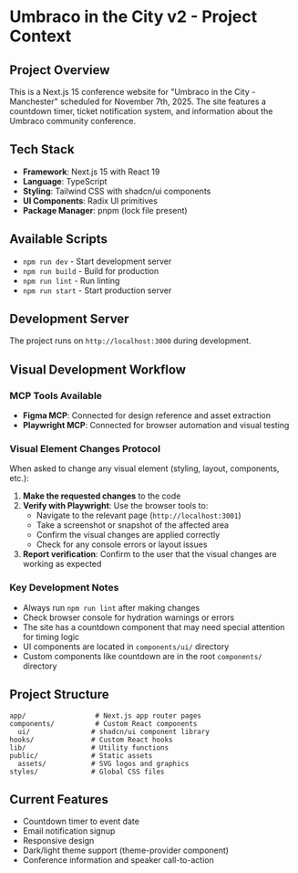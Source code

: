 # Umbraco in the City v2 - Project Context

## Project Overview
This is a Next.js 15 conference website for "Umbraco in the City - Manchester" scheduled for November 7th, 2025. The site features a countdown timer, ticket notification system, and information about the Umbraco community conference.

## Tech Stack
- **Framework**: Next.js 15 with React 19
- **Language**: TypeScript
- **Styling**: Tailwind CSS with shadcn/ui components
- **UI Components**: Radix UI primitives
- **Package Manager**: pnpm (lock file present)

## Available Scripts
- `npm run dev` - Start development server
- `npm run build` - Build for production
- `npm run lint` - Run linting
- `npm run start` - Start production server

## Development Server
The project runs on `http://localhost:3000` during development.

## Visual Development Workflow

### MCP Tools Available
- **Figma MCP**: Connected for design reference and asset extraction
- **Playwright MCP**: Connected for browser automation and visual testing

### Visual Element Changes Protocol
When asked to change any visual element (styling, layout, components, etc.):

1. **Make the requested changes** to the code
2. **Verify with Playwright**: Use the browser tools to:
   - Navigate to the relevant page (`http://localhost:3001`)
   - Take a screenshot or snapshot of the affected area
   - Confirm the visual changes are applied correctly
   - Check for any console errors or layout issues
3. **Report verification**: Confirm to the user that the visual changes are working as expected

### Key Development Notes
- Always run `npm run lint` after making changes
- Check browser console for hydration warnings or errors
- The site has a countdown component that may need special attention for timing logic
- UI components are located in `components/ui/` directory
- Custom components like countdown are in the root `components/` directory

## Project Structure
```
app/                 # Next.js app router pages
components/          # Custom React components
  ui/               # shadcn/ui component library
hooks/              # Custom React hooks
lib/                # Utility functions
public/             # Static assets
  assets/           # SVG logos and graphics
styles/             # Global CSS files
```

## Current Features
- Countdown timer to event date
- Email notification signup
- Responsive design
- Dark/light theme support (theme-provider component)
- Conference information and speaker call-to-action